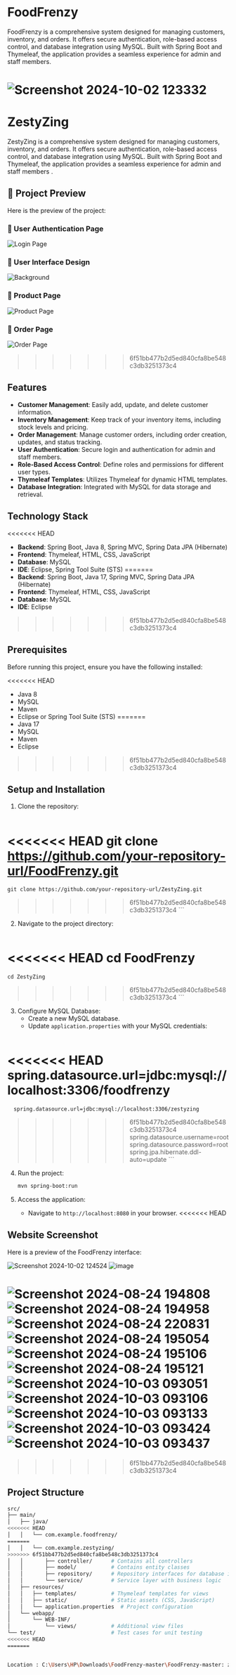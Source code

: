 
# FoodFrenzy
FoodFrenzy is a comprehensive system designed for managing customers, inventory, and orders. It offers secure authentication, role-based access control, and database integration using MySQL. Built with Spring Boot and Thymeleaf, the application provides a seamless experience for admin and staff members.

![Screenshot 2024-10-02 123332](https://github.com/user-attachments/assets/1382d32f-3cbb-40c3-b6b5-9fc55cd5176f)
=======

# ZestyZing 
ZestyZing is a comprehensive system designed for managing customers, inventory, and orders. It offers secure authentication, role-based access control, and database integration using MySQL. Built with Spring Boot and Thymeleaf, the application provides a seamless experience for admin and staff members .

## 📸 Project Preview



Here is the preview of the project:

### 🔹 User Authentication Page
![Login Page](https://github.com/purvathnere/ZestyZing/blob/main/pgg.PNG)

### 🔹 User Interface Design
![Background](https://github.com/purvathnere/ZestyZing/blob/main/bg.PNG)

### 🔹 Product Page
![Product Page](https://github.com/purvathnere/ZestyZing/blob/main/pg.PNG)

### 🔹 Order Page
![Order Page](https://github.com/purvathnere/ZestyZing/blob/main/orderbg.PNG)




>>>>>>> 6f51bb477b2d5ed840cfa8be548c3db3251373c4


## Features

- **Customer Management**: Easily add, update, and delete customer information.
- **Inventory Management**: Keep track of your inventory items, including stock levels and pricing.
- **Order Management**: Manage customer orders, including order creation, updates, and status tracking.
- **User Authentication**: Secure login and authentication for admin and staff members.
- **Role-Based Access Control**: Define roles and permissions for different user types.
- **Thymeleaf Templates**: Utilizes Thymeleaf for dynamic HTML templates.
- **Database Integration**: Integrated with MySQL for data storage and retrieval.

## Technology Stack

<<<<<<< HEAD
- **Backend**: Spring Boot, Java 8, Spring MVC, Spring Data JPA (Hibernate)
- **Frontend**: Thymeleaf, HTML, CSS, JavaScript
- **Database**: MySQL
- **IDE**: Eclipse, Spring Tool Suite (STS)
=======
- **Backend**: Spring Boot, Java 17, Spring MVC, Spring Data JPA (Hibernate)
- **Frontend**: Thymeleaf, HTML, CSS, JavaScript
- **Database**: MySQL
- **IDE**: Eclipse
>>>>>>> 6f51bb477b2d5ed840cfa8be548c3db3251373c4

## Prerequisites

Before running this project, ensure you have the following installed:

<<<<<<< HEAD
- Java 8
- MySQL
- Maven
- Eclipse or Spring Tool Suite (STS)
=======
- Java 17
- MySQL
- Maven
- Eclipse 
>>>>>>> 6f51bb477b2d5ed840cfa8be548c3db3251373c4

## Setup and Installation

1. Clone the repository:
    ```bash
<<<<<<< HEAD
    git clone https://github.com/your-repository-url/FoodFrenzy.git
=======
    git clone https://github.com/your-repository-url/ZestyZing.git
>>>>>>> 6f51bb477b2d5ed840cfa8be548c3db3251373c4
    ```

2. Navigate to the project directory:
    ```bash
<<<<<<< HEAD
    cd FoodFrenzy
=======
    cd ZestyZing
>>>>>>> 6f51bb477b2d5ed840cfa8be548c3db3251373c4
    ```

3. Configure MySQL Database:
    - Create a new MySQL database.
    - Update `application.properties` with your MySQL credentials:
      ```properties
<<<<<<< HEAD
      spring.datasource.url=jdbc:mysql://localhost:3306/foodfrenzy
=======
      spring.datasource.url=jdbc:mysql://localhost:3306/zestyzing
>>>>>>> 6f51bb477b2d5ed840cfa8be548c3db3251373c4
      spring.datasource.username=root
      spring.datasource.password=root
      spring.jpa.hibernate.ddl-auto=update
      ```

4. Run the project:
    ```bash
    mvn spring-boot:run
    ```

5. Access the application:
    - Navigate to `http://localhost:8080` in your browser. 
<<<<<<< HEAD
## Website Screenshot

Here is a preview of the FoodFrenzy interface:

![Screenshot 2024-10-02 124524](https://github.com/user-attachments/assets/adcc9e17-c8dc-4031-b3aa-0ea76a6d538d) 
![image](https://github.com/user-attachments/assets/3d407958-efbe-449f-b4e1-5b08b9f8a28b)

![Screenshot 2024-08-24 194808](https://github.com/user-attachments/assets/36b70376-1d14-4ede-8118-4800f846f8f0) 
![Screenshot 2024-08-24 194958](https://github.com/user-attachments/assets/c11a4710-69f8-42fd-b9d7-2b5278b2c8a3) 
![Screenshot 2024-08-24 220831](https://github.com/user-attachments/assets/d3cd3cdd-cda5-460a-a253-24e45cf600b0)  
![Screenshot 2024-08-24 195054](https://github.com/user-attachments/assets/733afb94-a251-4a6d-86a4-3a124e8c3469)
![Screenshot 2024-08-24 195106](https://github.com/user-attachments/assets/ef09886f-7936-4ef7-b01e-4da0008fd047) 
![Screenshot 2024-08-24 195121](https://github.com/user-attachments/assets/219272b8-3938-4b7f-ba78-817e507beee9)
![Screenshot 2024-10-03 093051](https://github.com/user-attachments/assets/d4da51a4-dfe8-4cc1-ae49-745f6e1ae17a) 
![Screenshot 2024-10-03 093106](https://github.com/user-attachments/assets/09c31cf7-e960-4ea5-a858-8807317486b7)
![Screenshot 2024-10-03 093133](https://github.com/user-attachments/assets/b1da1faa-7e71-49be-972a-432029a1e7c3) 
![Screenshot 2024-10-03 093424](https://github.com/user-attachments/assets/b0a9a1e2-6018-475a-95fc-d64980677ee7) 
![Screenshot 2024-10-03 093437](https://github.com/user-attachments/assets/b860f905-2c35-4af3-9df8-38cda70b4406)
=======



>>>>>>> 6f51bb477b2d5ed840cfa8be548c3db3251373c4

## Project Structure

```bash
src/
├── main/
│   ├── java/
<<<<<<< HEAD
│   │   └── com.example.foodfrenzy/
=======
│   │   └── com.example.zestyzing/
>>>>>>> 6f51bb477b2d5ed840cfa8be548c3db3251373c4
│   │       ├── controller/      # Contains all controllers
│   │       ├── model/           # Contains entity classes
│   │       ├── repository/      # Repository interfaces for database interaction
│   │       └── service/         # Service layer with business logic
│   ├── resources/
│   │   ├── templates/           # Thymeleaf templates for views
│   │   ├── static/              # Static assets (CSS, JavaScript)
│   │   └── application.properties  # Project configuration
│   └── webapp/
│       └── WEB-INF/
│           └── views/           # Additional view files
└── test/                        # Test cases for unit testing
<<<<<<< HEAD
=======


Location : C:\Users\HP\Downloads\FoodFrenzy-master\FoodFrenzy-master: zestyzing

